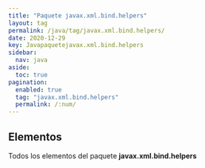 ```yaml
---
title: "Paquete javax.xml.bind.helpers"
layout: tag
permalink: /java/tag/javax.xml.bind.helpers/
date: 2020-12-29
key: Javapaquetejavax.xml.bind.helpers
sidebar: 
  nav: java
aside: 
  toc: true
pagination: 
  enabled: true
  tag: "javax.xml.bind.helpers"
  permalink: /:num/
---
```


<h2>Elementos</h2>
Todos los elementos del paquete <strong>javax.xml.bind.helpers</strong>
